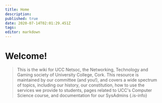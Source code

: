 ```yaml
---
title: Home
description: 
published: true
date: 2020-07-14T02:01:29.451Z
tags: 
editor: markdown
---
```


# Welcome!

> This is the wiki for UCC Netsoc, the Networking, Technology and Gaming society of University College, Cork. This resource is maintained by our committee (and you!), and covers a wide spectrum of topics, including our history, our constitution, how to use the services we provide to students, pages related to UCC's Computer Science course, and documentation for our SysAdmins
> {.is-info}


